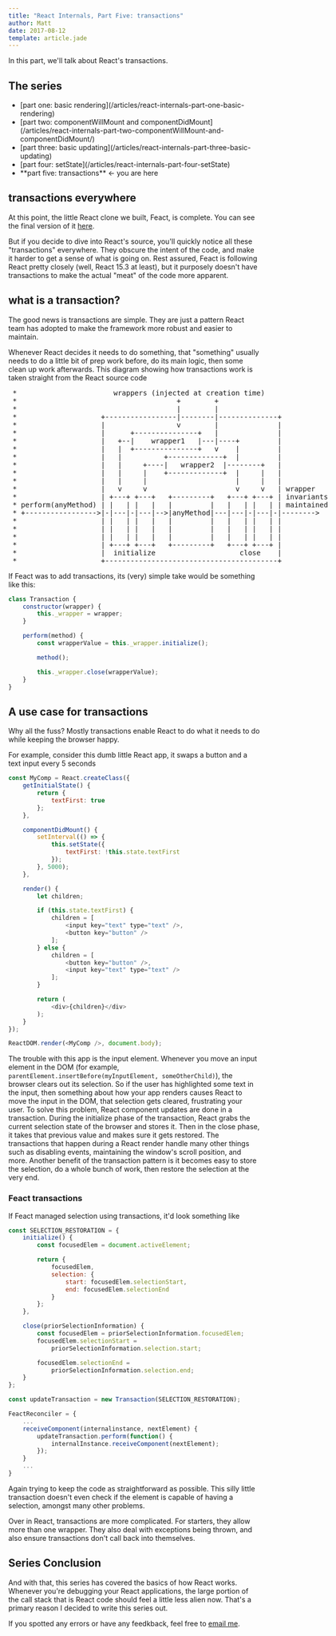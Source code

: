```yaml
---
title: "React Internals, Part Five: transactions"
author: Matt
date: 2017-08-12
template: article.jade
---
```

In this part, we'll talk about React's transactions.
<span class="more"></span>

## The series
<ul>
    <li>[part one: basic rendering](/articles/react-internals-part-one-basic-rendering)</li>
    <li>[part two: componentWillMount and componentDidMount](/articles/react-internals-part-two-componentWillMount-and-componentDidMount/)</li>
    <li>[part three: basic updating](/articles/react-internals-part-three-basic-updating)</li>
    <li>[part four: setState](/articles/react-internals-part-four-setState)</li>
    <li>**part five: transactions** <- you are here</li>
</ul>

## transactions everywhere

At this point, the little React clone we built, Feact, is complete. You can see the final version of it [here](https://jsfiddle.net/city41/fbw81p5e/5).

But if you decide to dive into React's source, you'll quickly notice all these "transactions" everywhere. They obscure the intent of the code, and make it harder to get a sense of what is going on. Rest assured, Feact is following React pretty closely (well, React 15.3 at least), but it purposely doesn't have transactions to make the actual "meat" of the code more apparent.

## what is a transaction?

The good news is transactions are simple. They are just a pattern React team has adopted to make the framework more robust and easier to maintain.

Whenever React decides it needs to do something, that "something" usually needs to do a little bit of prep work before, do its main logic, then some clean up work afterwards. This diagram showing how transactions work is taken straight from the React source code

<pre style="min-width: 800px">
 *                       wrappers (injected at creation time)
 *                                      +        +
 *                                      |        |
 *                    +-----------------|--------|--------------+
 *                    |                 v        |              |
 *                    |      +---------------+   |              |
 *                    |   +--|    wrapper1   |---|----+         |
 *                    |   |  +---------------+   v    |         |
 *                    |   |          +-------------+  |         |
 *                    |   |     +----|   wrapper2  |--------+   |
 *                    |   |     |    +-------------+  |     |   |
 *                    |   |     |                     |     |   |
 *                    |   v     v                     v     v   | wrapper
 *                    | +---+ +---+   +---------+   +---+ +---+ | invariants
 * perform(anyMethod) | |   | |   |   |         |   |   | |   | | maintained
 * +----------------->|-|---|-|---|-->|anyMethod|---|---|-|---|-|-------->
 *                    | |   | |   |   |         |   |   | |   | |
 *                    | |   | |   |   |         |   |   | |   | |
 *                    | |   | |   |   |         |   |   | |   | |
 *                    | +---+ +---+   +---------+   +---+ +---+ |
 *                    |  initialize                    close    |
 *                    +-----------------------------------------+
</pre>

If Feact was to add transactions, its (very) simple take would be something like this:

```javascript
class Transaction {
    constructor(wrapper) {
        this._wrapper = wrapper;
    }

    perform(method) {
        const wrapperValue = this._wrapper.initialize();

        method();

        this._wrapper.close(wrapperValue);
    }
}
```

## A use case for transactions

Why all the fuss? Mostly transactions enable React to do what it needs to do while keeping the browser happy.

For example, consider this dumb little React app, it swaps a button and a text input every 5 seconds

```javascript
const MyComp = React.createClass({
    getInitialState() {
        return {
            textFirst: true
        };
    },

    componentDidMount() {
        setInterval(() => {
            this.setState({
                textFirst: !this.state.textFirst
            });
        }, 5000);
    },

    render() {
        let children;

        if (this.state.textFirst) {
            children = [
                <input key="text" type="text" />,
                <button key="button" />
            ];
        } else {
            children = [
                <button key="button" />,
                <input key="text" type="text" />
            ];
        }

        return (
            <div>{children}</div>
        );
    }
});

ReactDOM.render(<MyComp />, document.body);
```
The trouble with this app is the input element. Whenever you move an input element in the DOM (for example, `parentElement.insertBefore(myInputElement, someOtherChild)`), the browser clears out its selection. So if the user has highlighted some text in the input, then something about how your app renders causes React to move the input in the DOM, that selection gets cleared, frustrating your user. To solve this problem, React component updates are done in a transaction. During the initialize phase of the transaction, React grabs the current selection state of the browser and stores it. Then in the close phase, it takes that previous value and makes sure it gets restored. The transactions that happen during a React render handle many other things such as disabling events, maintaining the window's scroll position, and more. Another benefit of the transaction pattern is it becomes easy to store the selection, do a whole bunch of work, then restore the selection at the very end.

### Feact transactions

If Feact managed selection using transactions, it'd look something like

```javascript
const SELECTION_RESTORATION = {
    initialize() {
        const focusedElem = document.activeElement;

        return {
            focusedElem,
            selection: {
                start: focusedElem.selectionStart,
                end: focusedElem.selectionEnd
            }
        };
    },

    close(priorSelectionInformation) { 
        const focusedElem = priorSelectionInformation.focusedElem; 
        focusedElem.selectionStart = 
            priorSelectionInformation.selection.start;

        focusedElem.selectionEnd =
            priorSelectionInformation.selection.end;
    }
};

const updateTransaction = new Transaction(SELECTION_RESTORATION);

FeactReconciler = {
    ...
    receiveComponent(internalinstance, nextElement) {
        updateTransaction.perform(function() {
            internalInstance.receiveComponent(nextElement);
        });
    }
    ...
}
```

<div class="callout pitfall">
Again trying to keep the code as straightforward as possible. This silly little transaction doesn't even check if the element is capable of having a selection, amongst many other problems.
</div>

Over in React, transactions are more complicated. For starters, they allow more than one wrapper. They also deal with exceptions being thrown, and also ensure transactions don't call back into themselves.

## Series Conclusion

And with that, this series has covered the basics of how React works. Whenever you're debugging your React applications, the large portion of the call stack that is React code should feel a little less alien now. That's a primary reason I decided to write this series out.

If you spotted any errors or have any feedkback, feel free to <a href="mailto:matt.e.greer@gmail.com">email me</a>.


